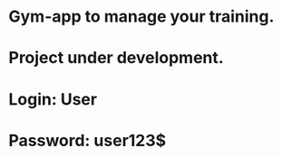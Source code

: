 # Gym-app to manage your training. 
# Project under development. 
# Login: User 
# Password: user123$
